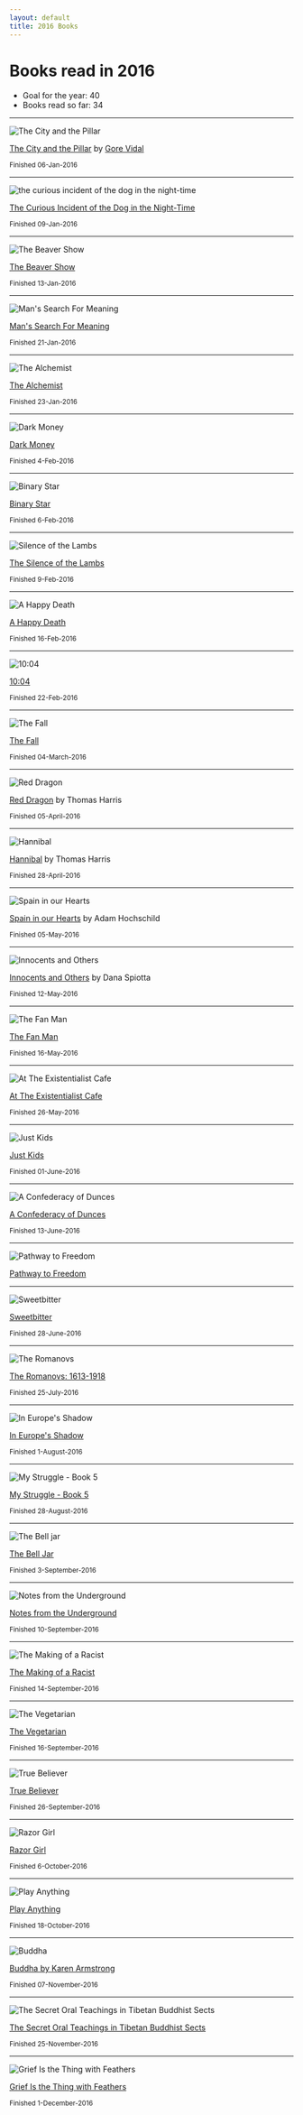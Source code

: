 ```yaml
---
layout: default
title: 2016 Books
---
```


# Books read in 2016

* Goal for the year: 40
* Books read so far: 34

---


![The City and the Pillar](/i/City_and_the_Pillar.JPG)

[The City and the Pillar](https://en.wikipedia.org/wiki/The_City_and_the_Pillar) by [Gore Vidal](https://en.wikipedia.org/wiki/Gore_Vidal)

<small>Finished 06-Jan-2016</small>

---

![the curious incident of the dog in the night-time](/i/curiousincident.jpg)

[The Curious Incident of the Dog in the Night-Time](https://en.wikipedia.org/wiki/The_Curious_Incident_of_the_Dog_in_the_Night-Time)

<small>Finished 09-Jan-2016</small>

---

![The Beaver Show](/i/beavershow.jpg)

[The Beaver Show](http://www.amazon.com/dp/B019O2L396?ref_=pe_2427780_160035660)

<small>Finished 13-Jan-2016</small>

---

![Man's Search For Meaning](/i/searchformeaning.jpg)

[Man's Search For Meaning](https://en.wikipedia.org/wiki/Man%27s_Search_for_Meaning)

<small>Finished 21-Jan-2016</small>

---

![The Alchemist](/i/alchemist.jpg)

[The Alchemist](https://en.wikipedia.org/wiki/The_Alchemist_(novel))

<small>Finished 23-Jan-2016</small>

---

![Dark Money](/i/darkmoney.jpg)

[Dark Money](http://www.amazon.com/Dark-Money-History-Billionaires-Radical/dp/0385535597)

<small>Finished 4-Feb-2016</small>

---

![Binary Star](/i/binarystar.jpg)

[Binary Star](http://twodollarradio.com/products/binary-star)

<small>Finished 6-Feb-2016</small>

---

![Silence of the Lambs](/i/silencelambs.jpg)

[The Silence of the Lambs](https://en.wikipedia.org/wiki/The_Silence_of_the_Lambs_(novel))

<small>Finished 9-Feb-2016</small>

---

![A Happy Death](/i/ahappydeath.jpeg)

[A Happy Death](https://en.wikipedia.org/wiki/A_Happy_Death)

<small>Finished 16-Feb-2016</small>

---

![10:04](/i/1004.jpeg)

[10:04](http://www.npr.org/2014/09/03/345107284/10-04-a-strange-spectacular-novel-connecting-several-plotlines)

<small>Finished 22-Feb-2016</small>

---

![The Fall](/i/thefall.jpg)

[The Fall](https://en.wikipedia.org/wiki/The_Fall_(Camus_novel))

<small>Finished 04-March-2016</small>

---

![Red Dragon](/i/reddragon.jpg)

[Red Dragon](https://en.wikipedia.org/wiki/Red_Dragon_(novel)) by Thomas Harris

<small>Finished 05-April-2016</small>

---

![Hannibal](/i/hannibal.jpg)

[Hannibal](https://en.wikipedia.org/wiki/Hannibal_(Harris_novel)) by Thomas Harris

<small>Finished 28-April-2016</small>

---

![Spain in our Hearts](/i/spaininourhearts.jpg)

[Spain in our Hearts](http://www.nytimes.com/2016/04/03/books/review/spain-in-our-hearts-by-adam-hochschild.html?_r=0) by Adam Hochschild

<small>Finished 05-May-2016</small>

---

![Innocents and Others](/i/innocentsandothers.jpg)

[Innocents and Others](http://books.simonandschuster.com/Innocents-and-Others/Dana-Spiotta/9781501122729) by Dana Spiotta

<small>Finished 12-May-2016</small>

---

![The Fan Man](/i/fanman.jpg)

[The Fan Man](https://en.wikipedia.org/wiki/The_Fan_Man)

<small>Finished 16-May-2016</small>

---

![At The Existentialist Cafe](/i/existentialist.jpg)

[At The Existentialist Cafe](http://www.otherpress.com/books/at-the-existentialist-cafe/)

<small>Finished 26-May-2016</small>

---

![Just Kids](/i/justkids.jpg)

[Just Kids](https://en.wikipedia.org/wiki/Just_Kids)

<small>Finished 01-June-2016</small>

---

![A Confederacy of Dunces](/i/confederacyofdunces.jpg)

[A Confederacy of Dunces](https://en.wikipedia.org/wiki/A_Confederacy_of_Dunces)

<small>Finished 13-June-2016</small>

---

![Pathway to Freedom](/i/pathwaytofreedom.jpg)

[Pathway to Freedom](http://lucindagreenphd.com/audio-and-books/pathway-to-freedom-applying-the-teachings-of-the-buddha/)

---

![Sweetbitter](/i/sweetbitter.jpg)

[Sweetbitter](http://www.nytimes.com/2016/05/29/books/review/sweetbitter-by-stephanie-danler.html?_r=0)

<small>Finished 28-June-2016</small>

---

![The Romanovs](/i/romanovs.jpg)

[The Romanovs: 1613-1918](http://www.nytimes.com/2016/05/22/books/review/the-romanovs-1613-1918-by-simon-sebag-montefiore.html?_r=0)

<small>Finished 25-July-2016</small>

---

![In Europe's Shadow](/i/in_europes_shadow.jpg)

[In Europe's Shadow](http://www.nytimes.com/2016/02/07/books/review/in-europes-shadow-by-robert-d-kaplan.html)

<small>Finished 1-August-2016</small>

---

![My Struggle - Book 5](/i/mystrugglebook5.jpg)

[My Struggle - Book 5](https://en.wikipedia.org/wiki/My_Struggle_(Knausg%C3%A5rd_novels))

<small>Finished 28-August-2016</small>

---

![The Bell jar](/i/thebelljar.jpg)

[The Bell Jar](https://en.wikipedia.org/wiki/The_Bell_Jar)

<small>Finished 3-September-2016</small>

---

![Notes from the Underground](/i/NotesFromUnderground.jpg)

[Notes from the Underground](https://en.wikipedia.org/wiki/Notes_from_Underground)

<small>Finished 10-September-2016</small>

---

![The Making of a Racist](/i/themakingofaracist.jpg)

[The Making of a Racist](http://www.upress.virginia.edu/title/5016)

<small>Finished 14-September-2016</small>

---

![The Vegetarian](/i/thevegetarian.jpg)

[The Vegetarian](https://en.wikipedia.org/wiki/The_Vegetarian)

<small>Finished 16-September-2016</small>

---

![True Believer](/i/truebeliever.jpg)

[True Believer](http://www.simonandschuster.com/books/True-Believer/Kati-Marton/9781476763767)
   
<small>Finished 26-September-2016</small>

---

![Razor Girl](/i/razorgirl.jpg)

[Razor Girl](http://www.npr.org/2016/09/08/490101780/razor-girl-is-carl-hiaasen-doing-what-he-does-best)

<small>Finished 6-October-2016</small>

---

![Play Anything](/i/playanything.jpg)

[Play Anything](http://bogost.com/books/play-anything/)

<small>Finished 18-October-2016</small>

---

![Buddha](/i/buddha.jpg)

[Buddha by Karen Armstrong](https://www.salon.com/2001/04/18/armstrong_3/)

<small>Finished 07-November-2016</small>

---

![The Secret Oral Teachings in Tibetan Buddhist Sects](/i/secretteachings.jpg)

[The Secret Oral Teachings in Tibetan Buddhist Sects](https://www.amazon.com/Secret-Teachings-Tibetan-Buddhist-Sects/dp/0872860124) 

<small>Finished 25-November-2016</small>

---

![Grief Is the Thing with Feathers](/i/grief.jpg)

[Grief Is the Thing with Feathers](https://www.theguardian.com/books/2015/sep/18/grief-is-the-thing-with-feathers-by-max-porter-review-ted-hughes)

<small>Finished 1-December-2016</small>